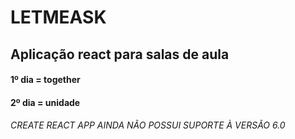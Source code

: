 # LETMEASK

## Aplicação react para salas de aula

#### 1º dia = together

#### 2º dia = unidade
######    CREATE REACT APP AINDA NÃO POSSUI SUPORTE À VERSÃO 6.0